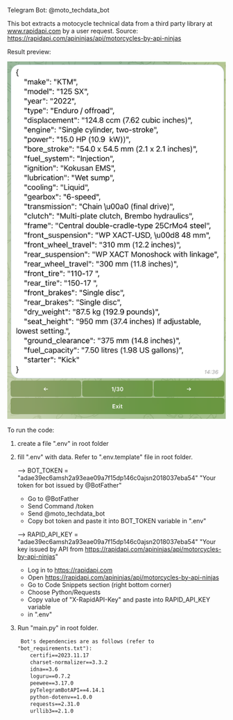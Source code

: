 Telegram Bot: @moto_techdata_bot

This bot extracts a motocycle technical data from a third party library at 
www.rapidapi.com by a user request.
Source: https://rapidapi.com/apininjas/api/motorcycles-by-api-ninjas

Result preview:


![Bot_View](utils/pictures/Bot_View.png)


To run the code:
1. create a file ".env" in root folder
2. fill ".env" with data. Refer to ".env.template" file in root folder.

    
    --> BOT_TOKEN =  "adae39ec6amsh2a93eae09a7f15dp146c0ajsn2018037eba54"
        "Your token for bot issued by @BotFather"
     - Go to @BotFather
     - Send Command /token
     - Send @moto_techdata_bot 
     - Copy bot token and paste it into BOT_TOKEN variable in ".env"
   
    
     --> RAPID_API_KEY =
        "adae39ec6amsh2a93eae09a7f15dp146c0ajsn2018037eba54"
        "Your key issued by API from
        https://rapidapi.com/apininjas/api/motorcycles-by-api-ninjas"
     - Log in to https://rapidapi.com
     - Open https://rapidapi.com/apininjas/api/motorcycles-by-api-ninjas
     - Go to Code Snippets section (right bottom corner)
     - Choose Python/Requests
     - Copy value of "X-RapidAPI-Key" and paste into RAPID_API_KEY variable
     - in ".env"

3. Run "main.py" in root folder.

        Bot's dependencies are as follows (refer to "bot_requirements.txt"):
           certifi==2023.11.17
           charset-normalizer==3.3.2
           idna==3.6
           loguru==0.7.2
           peewee==3.17.0
           pyTelegramBotAPI==4.14.1
           python-dotenv==1.0.0
           requests==2.31.0
           urllib3==2.1.0
